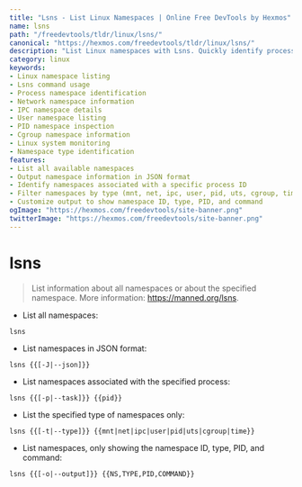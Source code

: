 ```yaml
---
title: "Lsns - List Linux Namespaces | Online Free DevTools by Hexmos"
name: lsns
path: "/freedevtools/tldr/linux/lsns/"
canonical: "https://hexmos.com/freedevtools/tldr/linux/lsns/"
description: "List Linux namespaces with Lsns. Quickly identify process IDs and namespace types. Free online tool, no registration required. Improve system monitoring."
category: linux
keywords:
- Linux namespace listing
- Lsns command usage
- Process namespace identification
- Network namespace information
- IPC namespace details
- User namespace listing
- PID namespace inspection
- Cgroup namespace information
- Linux system monitoring
- Namespace type identification
features:
- List all available namespaces
- Output namespace information in JSON format
- Identify namespaces associated with a specific process ID
- Filter namespaces by type (mnt, net, ipc, user, pid, uts, cgroup, time)
- Customize output to show namespace ID, type, PID, and command
ogImage: "https://hexmos.com/freedevtools/site-banner.png"
twitterImage: "https://hexmos.com/freedevtools/site-banner.png"
---
```


# lsns

> List information about all namespaces or about the specified namespace.
> More information: <https://manned.org/lsns>.

- List all namespaces:

`lsns`

- List namespaces in JSON format:

`lsns {{[-J|--json]}}`

- List namespaces associated with the specified process:

`lsns {{[-p|--task]}} {{pid}}`

- List the specified type of namespaces only:

`lsns {{[-t|--type]}} {{mnt|net|ipc|user|pid|uts|cgroup|time}}`

- List namespaces, only showing the namespace ID, type, PID, and command:

`lsns {{[-o|--output]}} {{NS,TYPE,PID,COMMAND}}`
